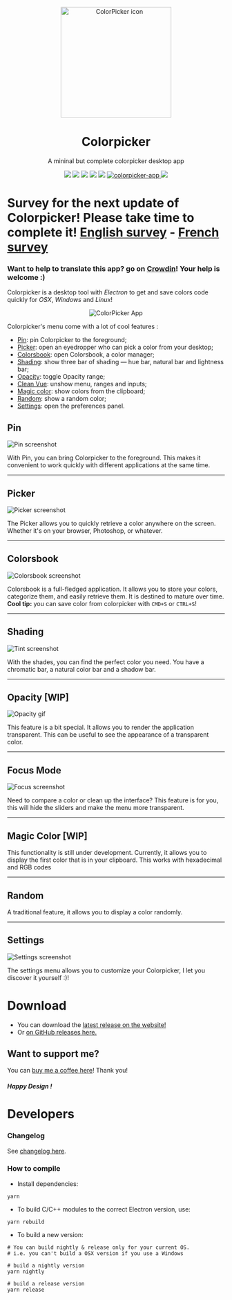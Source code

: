 <p align="center">
    <a href="https://colorpicker.fr">
        <img src="build/icon.png" width="256" height="256" alt="ColorPicker icon" />
    </a>
    <h1 align="center">Colorpicker</h1>
    <p align="center">A mininal but complete colorpicker desktop app</p>
    <p align="center">
        <img src="https://badgen.net/github/release/toinane/colorpicker/stable" />
        <img src="https://img.shields.io/github/downloads/toinane/colorpicker/total.svg">
        <img src="https://img.shields.io/github/downloads/toinane/colorpicker/latest/total.svg">
        <img src="https://img.shields.io/github/release-date/Toinane/colorpicker.svg">
        <img src="https://badgen.net/david/dep/toinane/colorpicker">
        <a href="https://snapcraft.io/colorpicker-app">
            <img alt="colorpicker-app" src="https://snapcraft.io/colorpicker-app/badge.svg" />
        </a>
        <a href="https://crowdin.com/project/colorpicker">
            <img src="https://badges.crowdin.net/colorpicker/localized.svg">
        </a>
    </p>
</p>

# Survey for the next update of Colorpicker! Please take time to complete it! [English survey](https://forms.gle/KdT66D95Bms1dky38) - [French survey](https://forms.gle/Sc8nfzP5JofB2Avq7)

### Want to help to translate this app? go on [Crowdin](https://crowdin.com/project/colorpicker)! Your help is welcome :)

Colorpicker is a desktop tool with _Electron_ to get and save colors code quickly for _OSX_, _Windows_ and _Linux_!

<p align="center">
    <img src=".github/screenshots/colorpicker.png"
        alt="ColorPicker App" />
</p>

Colorpicker's menu come with a lot of cool features :

-   [Pin](#pin): pin Colorpicker to the foreground;
-   [Picker](#picker): open an eyedropper who can pick a color from your desktop;
-   [Colorsbook](#colorsbook): open Colorsbook, a color manager;
-   [Shading](#shading): show three bar of shading — hue bar, natural bar and lightness bar;
-   [Opacity](#opacity): toggle Opacity range;
-   [Clean Vue](#clean-vue): unshow menu, ranges and inputs;
-   [Magic color](#magic-color): show colors from the clipboard;
-   [Random](#random): show a random color;
-   [Settings](#settings): open the preferences panel.

## Pin

![Pin screenshot](.github/screenshots/pin.png)

With Pin, you can bring Colorpicker to the foreground. This makes it convenient to work quickly with different
applications at the same time.

---

## Picker

![Picker screenshot](.github/screenshots/picker.png)

The Picker allows you to quickly retrieve a color anywhere on the screen. Whether it's on your browser, Photoshop, or
whatever.

---

## Colorsbook

![Colorsbook screenshot](.github/screenshots/colorsbook.png)

Colorsbook is a full-fledged application. It allows you to store your colors, categorize them, and easily retrieve them.
It is destined to mature over time.
**Cool tip:** you can save color from colorpicker with `CMD+S` or `CTRL+S`!

---

## Shading

![Tint screenshot](.github/screenshots/tint.png)

With the shades, you can find the perfect color you need. You have a chromatic bar, a natural color bar and a shadow
bar.

---

## Opacity [WIP]

![Opacity gif](.github/screenshots/opacity.png)

This feature is a bit special. It allows you to render the application transparent. This can be useful to see the
appearance of a transparent color.

---

## Focus Mode

![Focus screenshot](.github/screenshots/focus.png)

Need to compare a color or clean up the interface? This feature is for you, this will hide the sliders and make the menu
more transparent.

---

## Magic Color [WIP]

This functionality is still under development. Currently, it allows you to display the first color that is in your
clipboard. This works with hexadecimal and RGB codes

---

## Random

A traditional feature, it allows you to display a color randomly.

---

## Settings

![Settings screenshot](.github/screenshots/settings.png)

The settings menu allows you to customize your Colorpicker, I let you discover it yourself :)!

# Download

-   You can download the [latest release on the website!](https://colorpicker.fr)
-   Or [on GitHub releases here.](https://github.com/Toinane/colorpicker/releases)

## Want to support me?

You can [buy me a coffee here](https://toinane.itch.io/colorpicker)! Thank you!

#### **_Happy Design !_**

# Developers

### Changelog

See [changelog here](changelog.md).

### How to compile

-   Install dependencies:

```shell
yarn
```

-   To build C/C++ modules to the correct Electron version, use:

```shell
yarn rebuild
```

-   To build a new version:

```shell
# You can build nightly & release only for your current OS.
# i.e. you can't build a OSX version if you use a Windows

# build a nightly version
yarn nightly

# build a release version
yarn release
```
